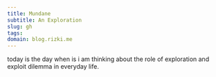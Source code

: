 ```yaml
---
title: Mundane
subtitle: An Exploration 
slug: gh
tags: 
domain: blog.rizki.me
---
```

today is the day when is i am thinking about the role of exploration and exploit dilemma in everyday life. 